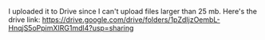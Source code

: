 I uploaded it to Drive since I can't upload files larger than 25 mb. Here's the drive link:
https://drive.google.com/drive/folders/1pZdIjzOembL-HnqjS5oPpimXIRG1mdl4?usp=sharing
